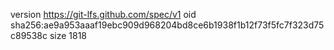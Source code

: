 version https://git-lfs.github.com/spec/v1
oid sha256:ae9a953aaaf19ebc909d968204bd8ce6b1938f1b12f73f5fc7f323d75c89538c
size 1818
